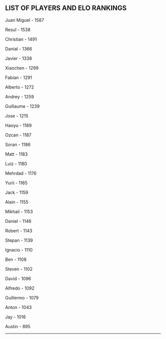## LIST OF PLAYERS AND ELO RANKINGS


Juan Miguel - 1587


Resul - 1538


Christian - 1491


Danial - 1366


Javier - 1338


Xiaochen - 1299


Fabian - 1291


Alberto - 1272


Andrey - 1259


Guillaume - 1239


Jose - 1215


Haoyu - 1189


Ozcan - 1187


Soran - 1186


Matt - 1183


Luiz - 1180


Mehrdad - 1176


Yurii - 1165


Jack - 1159


Alain - 1155


Mikhail - 1153


Daniel - 1146


Robert - 1143


Stepan - 1139


Ignacio - 1110


Ben - 1108


Steven - 1102


David - 1096


Alfredo - 1092


Guillermo - 1079


Anton - 1043


Jay - 1016


Austin - 895



--------------------------------------------------------------
